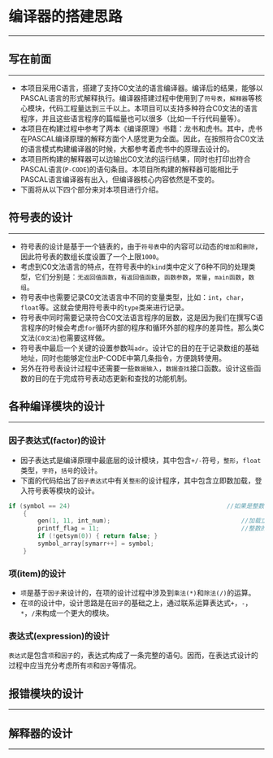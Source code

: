 # 编译器的搭建思路
---
## 写在前面
---
*    本项目采用C语言，搭建了支持C0文法的语言编译器。编译后的结果，能够以PASCAL语言的形式解释执行。编译器搭建过程中使用到了`符号表`，`解释器`等核心模块，代码工程量达到三千以上。本项目可以支持多种符合C0文法的语言程序，并且这些语言程序的篇幅量也可以很多（比如一千行代码量等）。
*    本项目在构建过程中参考了两本《编译原理》书籍：龙书和虎书。其中，虎书在PASCAL编译原理的解释方面个人感觉更为全面。因此，在按照符合C0文法的语言模式构建编译器的时候，大都参考着虎书中的原理去设计的。
*    本项目所构建的解释器可以边输出C0文法的运行结果，同时也打印出符合PASCAL语言(`P-CODE`)的语句条目。本项目所构建的解释器可能相比于PASCAL语言编译器有出入，但编译器核心内容依然是不变的。
*    下面将从以下四个部分来对本项目进行介绍。
## 符号表的设计
---
*    符号表的设计是基于一个链表的，由于`符号表`中的内容可以动态的`增加`和`删除`，因此符号表的数组长度设置了一个上限`1000`。
*    考虑到C0文法语言的特点，在符号表中的`kind`类中定义了6种不同的处理类型，它们分别是：`无返回值函数`，`有返回值函数`，`函数参数`，`常量`，`main函数`，`数组`。
*    符号表中也需要记录C0文法语言中不同的变量类型，比如：`int`，`char`，`float`等。这就会使用符号表中的`type`类来进行记录。
*    符号表中同时需要记录符合C0文法语言程序的层数，这是因为我们在撰写C语言程序的时候会考虑`for`循环内部的程序和循环外部的程序的差异性。那么类C文法(`C0文法`)也需要这样做。
*    符号表中最后一个关键的设置参数叫`adr`。设计它的目的在于记录数组的基础地址，同时也能够定位出P-CODE中第几条指令，方便跳转使用。
*    另外在符号表设计过程中还需要一些`数据输入`，`数据查找`接口函数。设计这些函数的目的在于完成符号表动态更新和查找的功能机制。

## 各种编译模块的设计
---
### 因子表达式(factor)的设计
*    因子表达式是编译原理中最底层的设计模块，其中包含`+/-`符号，`整形`，`float`类型，`字符`，`括号`的设计。
*    下面的代码给出了`因子表达式`中有关`整形`的设计程序，其中包含立即数加载，登入符号表等模块的设计。
```C
if (symbol == 24)											//如果是整数
	{
		gen(1, 11, int_num);									//加载立即数（整数）
		printf_flag = 11;										//整数的flag标记
		if (!getsym(0)) { return false; }
		symbol_array[symarr++] = symbol;
	}
```

### 项(item)的设计
*	`项`是基于`因子`来设计的，在项的设计过程中涉及到`乘法(*)`和`除法(/)`的运算。
*	在`项`的设计中，设计思路是在`因子`的基础之上，通过联系运算表达式`+`，`-`，`*`，`/`来构成一个更大的模块。
### 表达式(expression)的设计
`表达式`是包含`项`和`因子`的，表达式构成了一条完整的语句。因而，在表达式设计的过程中应当充分考虑所有`项`和`因子`等情况。

## 报错模块的设计
---
## 解释器的设计
---

